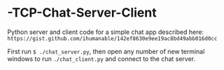 # -TCP-Chat-Server-Client

Python server and client code for a simple chat app described here:
`https://gist.github.com/ihumanable/142ef8630e9ee19ac8bd49abb016d0cc`

First run `$ ./chat_server.py`, then open any number of new terminal windows to run `./chat_client.py` and connect to the chat server.
